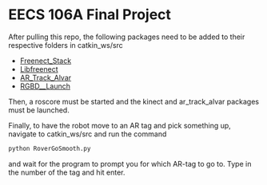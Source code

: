 # EECS 106A Final Project

After pulling this repo, the following packages need to be added to their respective folders in catkin_ws/src

* [Freenect_Stack](https://github.com/ros-drivers/freenect_stack.git)
* [Libfreenect](https://github.com/OpenKinect/libfreenect.git)
* [AR_Track_Alvar](https://github.com/ros-perception/ar_track_alvar.git)
* [RGBD__Launch](https://github.com/ros-drivers/rgbd_launch.git)

Then, a roscore must be started and the kinect and ar_track_alvar packages must be launched.

Finally, to have the robot move to an AR tag and pick something up, navigate to catkin_ws/src and run the command
```Python
python RoverGoSmooth.py
```
and wait for the program to prompt you for which AR-tag to go to. Type in the number of the tag and hit enter.
